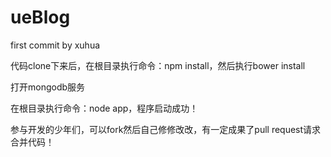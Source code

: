 ueBlog
======

first commit by xuhua


代码clone下来后，在根目录执行命令：npm install，然后执行bower install


打开mongodb服务


在根目录执行命令：node app，程序启动成功！


参与开发的少年们，可以fork然后自己修修改改，有一定成果了pull request请求合并代码！
